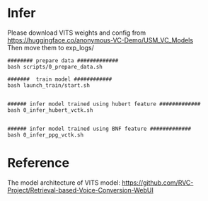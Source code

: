 # Infer
Please download VITS weights and config from https://huggingface.co/anonymous-VC-Demo/USM_VC_Models  
Then move them to exp_logs/  
```
######## prepare data #############
bash scripts/0_prepare_data.sh

#######  train model ############
bash launch_train/start.sh


###### infer model trained using hubert feature #############
bash 0_infer_hubert_vctk.sh


###### infer model trained using BNF feature #############
bash 0_infer_ppg_vctk.sh

```

# Reference
The model architecture of VITS model: 
https://github.com/RVC-Project/Retrieval-based-Voice-Conversion-WebUI